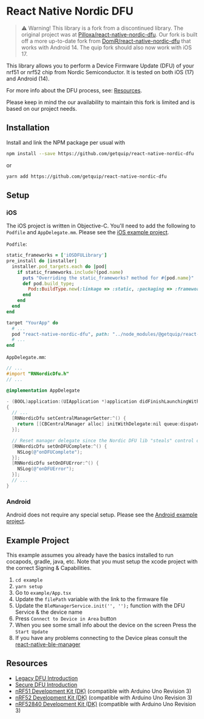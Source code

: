# React Native Nordic DFU

> ⚠️ Warning! This library is a fork from a discontinued library. The original project was at [Pilloxa/react-native-nordic-dfu](https://github.com/Pilloxa/react-native-nordic-dfu). Our fork is built off a more up-to-date fork from [DomiR/react-native-nordic-dfu](https://github.com/DomiR/react-native-nordic-dfu) that works with Android 14. The quip fork should also now work with iOS 17.

This library allows you to perform a Device Firmware Update (DFU) of your nrf51 or nrf52 chip from Nordic Semiconductor. It is tested on both iOS (17) and Android (14).

For more info about the DFU process, see: [Resources](#resources).

Please keep in mind the our availability to maintain this fork is limited and is based on our project needs.

## Installation

Install and link the NPM package per usual with

```bash
npm install --save https://github.com/getquip/react-native-nordic-dfu
```

or

```bash
yarn add https://github.com/getquip/react-native-nordic-dfu
```

## Setup

### iOS

The iOS project is written in Objective-C. You'll need to add the following to `Podfile` and `AppDelegate.mm`. Please see the [iOS example project](example/ios).

`Podfile`:

```ruby
static_frameworks = ['iOSDFULibrary']
pre_install do |installer|
  installer.pod_targets.each do |pod|
    if static_frameworks.include?(pod.name)
      puts "Overriding the static_frameworks? method for #{pod.name}"
      def pod.build_type;
        Pod::BuildType.new(:linkage => :static, :packaging => :framework)
      end
    end
  end
end

target "YourApp" do
  # ...
  pod "react-native-nordic-dfu", path: "../node_modules/@getquip/react-native-nordic-dfu"
  # ...
end
```

`AppDelegate.mm`:

```objective-c
// ...
#import "RNNordicDfu.h"
// ...

@implementation AppDelegate

- (BOOL)application:(UIApplication *)application didFinishLaunchingWithOptions:(NSDictionary *)launchOptions
{
  // ...
  [RNNordicDfu setCentralManagerGetter:^() {
    return [[CBCentralManager alloc] initWithDelegate:nil queue:dispatch_get_global_queue(DISPATCH_QUEUE_PRIORITY_BACKGROUND, 0)];
  }];

  // Reset manager delegate since the Nordic DFU lib "steals" control over it
  [RNNordicDfu setOnDFUComplete:^() {
    NSLog(@"onDFUComplete");
  }];
  [RNNordicDfu setOnDFUError:^() {
    NSLog(@"onDFUError");
  }];
  // ...
}
```

### Android

Android does not require any special setup. Please see the [Android example project](example/android).

## Example Project

This example assumes you already have the basics installed to run cocapods, gradle, java, etc. Note that you must setup the xcode project with the correct Signing & Capabilities.

1. `cd example`
2. `yarn setup`
3. Go to `example/App.tsx`
4. Update the `filePath` variable with the link to the firmware file
5. Update the `BleManagerService.init('', '');` function with the DFU Service & the device name
6. Press `Connect to Device in Area` button
7. When you see some small info about the device on the screen Press the `Start Update`
8. If you have any problems connecting to the Device pleas consult the [react-native-ble-manager](https://github.com/innoveit/react-native-ble-manager)

## Resources

- [Legacy DFU Introduction](http://infocenter.nordicsemi.com/topic/com.nordic.infocenter.sdk5.v11.0.0/examples_ble_dfu.html?cp=6_0_0_4_3_1 "BLE Bootloader/DFU")
- [Secure DFU Introduction](https://infocenter.nordicsemi.com/topic/sdk_nrf5_v17.1.0/lib_bootloader_modules.html?cp=8_1_3_5 "BLE Secure DFU Bootloader")
- [nRF51 Development Kit (DK)](https://www.nordicsemi.com/Software-and-tools/Development-Kits/nRF51-DK "nRF51 DK") (compatible with Arduino Uno Revision 3)
- [nRF52 Development Kit (DK)](https://www.nordicsemi.com/Software-and-tools/Development-Kits/nRF52-DK "nRF52 DK") (compatible with Arduino Uno Revision 3)
- [nRF52840 Development Kit (DK)](https://www.nordicsemi.com/Software-and-tools/Development-Kits/nRF52840-DK "nRF52840 DK") (compatible with Arduino Uno Revision 3)
